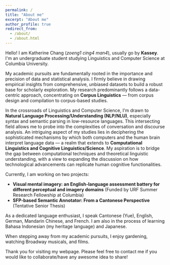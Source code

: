 ```yaml
---
permalink: /
title: "About me"
excerpt: "About me"
author_profile: true
redirect_from: 
  - /about/
  - /about.html
---
```

Hello! I am Katherine Chang (*zoeng1 cing4 man4*), usually go by **Kassey**. I'm an undergraduate student studying Linguistics and Computer Science at Columbia University.


My academic pursuits are fundamentally rooted in the importance and precision of data and statistical analysis. I firmly believe in drawing empirical insights from comprehensive, unbiased datasets to build a robust base for scholarly exploration. My research predominantly follows a data-centric approach, concentrating on **Corpus Linguistics** — from corpus design and compilation to corpus-based studies.

In the crossroads of Linguistics and Computer Science, I'm drawn to **Natural Language Processing/Understanding (NLP/NLU)**, especially syntax and semantic parsing in low-resource languages. This intersecting field allows me to probe into the complexities of conversation and discourse analysis. An intriguing aspect of my studies lies in deciphering the sophisticated mechanisms by which both computers and the human brain interpret language data — a realm that extends to **Computational Linguistics and Cognitive Linguistics/Science**. My aspiration is to bridge the gap between computational techniques and theoretical linguistic understanding, with a view to expanding the discussion on how technological advancements can replicate human cognitive functionalities.

Currently, I am working on two projects:
* **Visual mental imagery: an English-language assessment battery for different perceptual and imagery domains** (Funded by URF Summer Research Fellowship at Columbia)
* **SFP-based Semantic Annotator: From a Cantonese Perspective** (Tentative Senior Thesis)


As a dedicated language enthusiast, I speak Cantonese (Yue), English, German, Mandarin Chinese, and French. I am also in the process of learning Bahasa Indonesian (my heritage language) and Japanese.

When stepping away from my academic pursuits, I enjoy gardening, watching Broadway musicals, and films. 

Thank you for visiting my webpage. Please feel free to contact me if you would like to collaborate/have any awesome idea to share!

